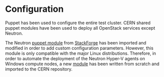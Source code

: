# Configuration

Puppet has been used to configure the entire test cluster.
CERN shared puppet modules have been used to deploy all OpenStack services except Neutron.

The Neutron [puppet module](https://github.com/stackforge/puppet-neutron) from [StackForge](http://docs.openstack.org/infra/system-config/stackforge.html) has been imported and modified in order to add custom configuration parameters.
However, this module is only compatible with the major Linux distributions. Therefore, in order to automate the deployment of the Neutron Hyper-V agents on Windows compute nodes, a new [module](https://github.com/antonio0/puppet-neutron_hyper_v) has been written from scratch and imported to the CERN repository.
